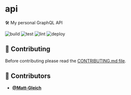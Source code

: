 <!-- DO NOT REMOVE - contributor_list:data:start:["Matt-Gleich"]:end -->

# api

🛠  My personal GraphQL API

![build](https://github.com/Matt-Gleich/api/workflows/build/badge.svg)
![test](https://github.com/Matt-Gleich/api/workflows/test/badge.svg)
![lint](https://github.com/Matt-Gleich/api/workflows/lint/badge.svg)
![deploy](https://github.com/Matt-Gleich/api/workflows/deploy/badge.svg)

## 🙌 Contributing

Before contributing please read the [CONTRIBUTING.md file](https://github.com/Matt-Gleich/api/blob/master/CONTRIBUTING.md).

<!-- DO NOT REMOVE - contributor_list:start -->
## 👥 Contributors


- **[@Matt-Gleich](https://github.com/Matt-Gleich)**

<!-- DO NOT REMOVE - contributor_list:end -->

